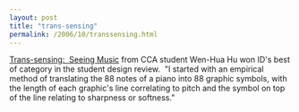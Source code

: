 ```yaml
---
layout: post
title: "trans-sensing"
permalink: /2006/10/transsensing.html
---
```


<p><a href="http://www.idonline.com/sdr06/best.asp">Trans-sensing:&nbsp; Seeing Music</a> from CCA student Wen-Hua Hu won ID's best of category in the student design review.&nbsp; &quot;I started with an empirical method of translating the 88 notes of a
piano into 88 graphic symbols, with the length of each graphic's line
correlating to pitch and the symbol on top of the line relating to
sharpness or softness.&quot;</p>


